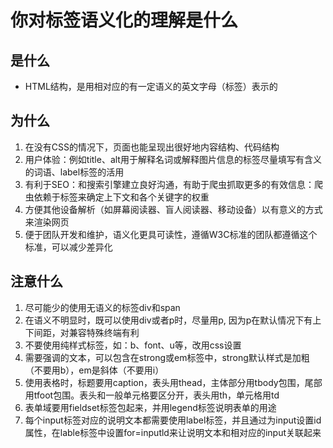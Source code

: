 # 你对标签语义化的理解是什么

## 是什么
- HTML结构，是用相对应的有一定语义的英文字母（标签）表示的

## 为什么
1. 在没有CSS的情况下，页面也能呈现出很好地内容结构、代码结构
2. 用户体验：例如title、alt用于解释名词或解释图片信息的标签尽量填写有含义的词语、label标签的活用
3.  有利于SEO：和搜索引擎建立良好沟通，有助于爬虫抓取更多的有效信息：爬虫依赖于标签来确定上下文和各个关键字的权重
4. 方便其他设备解析（如屏幕阅读器、盲人阅读器、移动设备）以有意义的方式来渲染网页
5. 便于团队开发和维护，语义化更具可读性，遵循W3C标准的团队都遵循这个标准，可以减少差异化

## 注意什么
1. 尽可能少的使用无语义的标签div和span
2. 在语义不明显时，既可以使用div或者p时，尽量用p, 因为p在默认情况下有上下间距，对兼容特殊终端有利
3. 不要使用纯样式标签，如：b、font、u等，改用css设置
4. 需要强调的文本，可以包含在strong或em标签中，strong默认样式是加粗（不要用b），em是斜体（不要用i）
5. 使用表格时，标题要用caption，表头用thead，主体部分用tbody包围，尾部用tfoot包围。表头和一般单元格要区分开，表头用th，单元格用td
6. 表单域要用fieldset标签包起来，并用legend标签说明表单的用途
7. 每个input标签对应的说明文本都需要使用label标签，并且通过为input设置id属性，在lable标签中设置for=inputld来让说明文本和相对应的input关联起来
